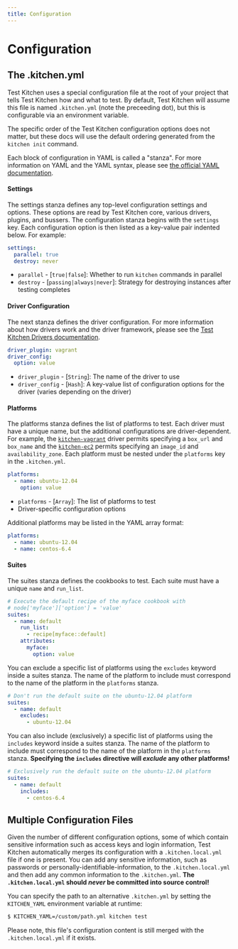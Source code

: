 ```yaml
---
title: Configuration
---
```


Configuration
=============

The .kitchen.yml
----------------
Test Kitchen uses a special configuration file at the root of your project that tells Test Kitchen how and what to test. By default, Test Kitchen will assume this file is named `.kitchen.yml` (note the preceeding dot), but this is configurable via an environment variable.

The specific order of the Test Kitchen configuration options does not matter, but these docs will use the default ordering generated from the `kitchen init` command.

Each block of configuration in YAML is called a "stanza". For more information on YAML and the YAML syntax, please see [the official YAML documentation](http://yaml.org/).


#### Settings
The settings stanza defines any top-level configuration settings and options. These options are read by Test Kitchen core, various drivers, plugins, and bussers. The configuration stanza begins with the `settings` key. Each configuration option is then listed as a key-value pair indented below. For example:

```yaml
settings:
  parallel: true
  destroy: never
```

- `parallel` - [`true|false`]: Whether to run `kitchen` commands in parallel
- `destroy` - [`passing|always|never`]: Strategy for destroying instances after testing completes

#### Driver Configuration
The next stanza defines the driver configuration. For more information about how drivers work and the driver framework, please see the [Test Kitchen Drivers documentation](/docs/drivers).

```yaml
driver_plugin: vagrant
driver_config:
  option: value
```

- `driver_plugin` - [`String`]: The name of the driver to use
- `driver_config` - [`Hash`]: A key-value list of configuration options for the driver (varies depending on the driver)


#### Platforms
The platforms stanza defines the list of platforms to test. Each driver must have a unique name, but the additional configurations are driver-dependent. For example, the [`kitchen-vagrant`](https://github.com/opscode/kitchen-vagrant) driver permits specifying a `box_url` and `box_name` and the [`kitchen-ec2`](https://github.com/opscode/kitchen-ec2) permits specifying an `image_id` and `availability_zone`. Each platform must be nested under the `platforms` key in the `.kitchen.yml`.

```yaml
platforms:
  - name: ubuntu-12.04
    option: value
```

- `platforms` - [`Array`]: The list of platforms to test
- Driver-specific configuration options

Additional platforms may be listed in the YAML array format:

```yaml
platforms:
  - name: ubuntu-12.04
  - name: centos-6.4
```

#### Suites
The suites stanza defines the cookbooks to test. Each suite must have a unique `name` and `run_list`.

```yaml
# Execute the default recipe of the myface cookbook with
# node['myface']['option'] = 'value'
suites:
  - name: default
    run_list:
      - recipe[myface::default]
    attributes:
      myface:
        option: value
```

You can exclude a specific list of platforms using the `excludes` keyword inside a suites stanza. The name of the platform to include must correspond to the name of the platform in the `platforms` stanza.

```yaml
# Don't run the default suite on the ubuntu-12.04 platform
suites:
  - name: default
    excludes:
      - ubuntu-12.04
```

You can also include (exclusively) a specific list of platforms using the `includes` keyword inside a suites stanza. The name of the platform to include must correspond to the name of the platform in the `platforms` stanza. **Specifying the `includes` directive will _exclude_ any other platforms!**

```yaml
# Exclusively run the default suite on the ubuntu-12.04 platform
suites:
  - name: default
    includes:
      - centos-6.4
```


Multiple Configuration Files
----------------------------
Given the number of different configuration options, some of which contain sensitive information such as access keys and login information, Test Kitchen automatically merges its configuration with a `.kitchen.local.yml` file if one is present. You can add any sensitive information, such as passwords or personally-identifiable-information, to the `.kitchen.local.yml` and then add any common information to the `.kitchen.yml`. **The `.kitchen.local.yml` should _never_ be committed into source control!**

You can specify the path to an alternative `.kitchen.yml` by setting the `KITCHEN_YAML` environment variable at runtime:

```bash
$ KITCHEN_YAML=/custom/path.yml kitchen test
```

Please note, this file's configuration content is still merged with the `.kitchen.local.yml` if it exists.
